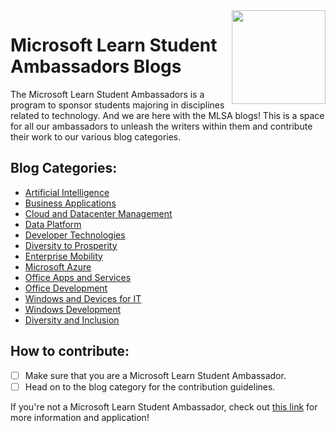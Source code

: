 <img src=https://github.com/microsoft/studentambassadors/blob/main/Ambassador-Blogs/Assets/MS%20Learn%20Program%20Badge.png width=150 align='right'>

# Microsoft Learn Student Ambassadors Blogs 

The Microsoft Learn Student Ambassadors is a program to sponsor students majoring in disciplines related to technology. And we are here with the MLSA blogs! This is a space for all our ambassadors to unleash the writers within them and contribute their work to our various blog categories.

## Blog Categories:
- [Artificial Intelligence]()
- [Business Applications]()
- [Cloud and Datacenter Management]()
- [Data Platform]()
- [Developer Technologies]()
- [Diversity to Prosperity]()
- [Enterprise Mobility]()
- [Microsoft Azure](https://github.com/microsoft/studentambassadors/tree/main/Ambassador-Blogs/Microsoft%20Azure)
- [Office Apps and Services](https://github.com/microsoft/studentambassadors/tree/main/Ambassador-Blogs/Office%20App%20and%20Services)
- [Office Development](https://github.com/microsoft/studentambassadors/tree/main/Ambassador-Blogs/Office%20Development)
- [Windows and Devices for IT](https://github.com/microsoft/studentambassadors/tree/main/Ambassador-Blogs/Windows%20and%20Devices%20for%20IT)
- [Windows Development](https://github.com/microsoft/studentambassadors/tree/main/Ambassador-Blogs/Windows%20Development)
- [Diversity and Inclusion]()

## How to contribute:
* [ ] Make sure that you are a Microsoft Learn Student Ambassador.
* [ ] Head on to the blog category for the contribution guidelines.

If you're not a Microsoft Learn Student Ambassador, check out [this link](https://studentambassadors.microsoft.com/) for more information and application!
